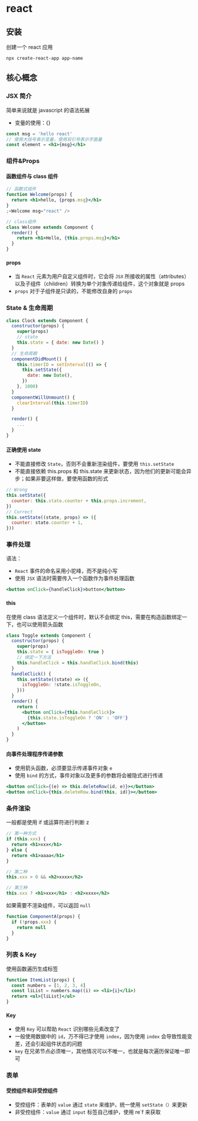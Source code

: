 # react

## 安装

创建一个 react 应用

`npx create-react-app app-name`

## 核心概念

### JSX 简介

简单来说就是 javascript 的语法拓展

- 变量的使用：{}

```jsx
const msg = 'hello react'
// 使用大括号表示变量，使用双引号表示字面量
const element = <h1>{msg}</h1>
```

### 组件&Props

#### 函数组件与 class 组件

```jsx
// 函数式组件
function Welcome(props) {
  return <h1>hello, {props.msg}</h1>
}
;<Welcome msg="react" />

// class组件
class Welcome extends Component {
  render() {
    return <h1>Hello, {this.props.msg}</h1>
  }
}
```

#### props

- 当 `React` 元素为用户自定义组件时，它会将 `JSX` 所接收的属性（attributes）以及子组件（children）转换为单个对象传递给组件，这个对象就是 props
- `props` 对于子组件是只读的，不能修改自身的 `props`

### State & 生命周期

```jsx
class Clock extends Component {
  constructor(props) {
    super(props)
    // state
    this.state = { date: new Date() }
  }
  // 生命周期
  componentDidMount() {
    this.timerID = setInterval(() => {
      this.setState({
        date: new Date(),
      })
    }, 1000)
  }
  componentWillUnmount() {
    clearInterval(this.timerID)
  }

  render() {
    ...
  }
}
```

#### 正确使用 state

- 不能直接修改 `State`，否则不会重新渲染组件，要使用 `this.setState`
- 不能直接依赖 this.props 和 this.state 来更新状态，因为他们的更新可能会异步；如果非要这样做，要使用函数的形式

```jsx
// Wrong
this.setState({
  counter: this.state.counter + this.props.increment,
})
// Correct
this.setState((state, props) => ({
  counter: state.counter + 1,
}))
```

### 事件处理

语法：

- `React` 事件的命名采用小驼峰，而不是纯小写
- 使用 `JSX` 语法时需要传入一个函数作为事件处理函数

```jsx
<button onClick={handleClick}>button</button>
```

#### this

在使用 class 语法定义一个组件时，默认不会绑定 this，需要在构造函数绑定一下，也可以使用箭头函数

```jsx
class Toggle extends Component {
  constructor(props) {
    super(props)
    this.state = { isToggleOn: true }
    // 绑定一下方法
    this.handleClick = this.handleClick.bind(this)
  }
  handleClick() {
    this.setState((state) => ({
      isToggleOn: !state.isToggleOn,
    }))
  }
  render() {
    return (
      <button onClick={this.handleClick}>
        {this.state.isToggleOn ? 'ON' : 'OFF'}
      </button>
    )
  }
}
```

#### 向事件处理程序传递参数

- 使用箭头函数，必须要显示传递事件对象 `e`
- 使用 `bind` 的方式，事件对象以及更多的参数将会被隐式进行传递

```jsx
<button onClick={(e) => this.deleteRow(id, e)}></button>
<button onClick={this.deleteRow.bind(this, id)}></button>
```

### 条件渲染

一般都是使用 if 或运算符进行判断 z

```jsx
// 第一种方式
if (this.xxx) {
  return <h1>xxx</h1>
} else {
  return <h1>aaaa</h1>
}

// 第二种
this.xxx > 0 && <h2>xxxx</h2>

// 第三种
this.xxx ? <h1>xxx</h1> : <h2>xxxx</h2>
```

如果需要不渲染组件，可以返回 `null`

```jsx
function ComponentA(props) {
  if (!props.xxx) {
    return null
  }
}
```

### 列表 & Key

使用函数遍历生成标签

```jsx
function ItemList(props) {
  const numbers = [1, 2, 3, 4]
  const liList = numbers.map((i) => <li>{i}</li>)
  return <ul>{liList}</ul>
}
```

#### Key

- 使用 `Key` 可以帮助 `React` 识别哪些元素改变了
- 一般使用数据中的 `id`，万不得已才使用 `index`，因为使用 `index` 会导致性能变差，还会引起组件状态的问题
- `key` 在兄弟节点必须唯一，其他情况可以不唯一，也就是每次遍历保证唯一即可

### 表单

#### 受控组件和非受控组件

- 受控组件：表单的 `value` 通过 `state` 来维护，统一使用 `setState（）`来更新
- 非受控组件：`value` 通过 `input` 标签自己维护，使用 re`f 来获取
